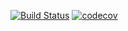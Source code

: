 [![Build Status](https://travis-ci.org/oathsign/joath.svg?branch=master)](https://travis-ci.org/oathsign/joath)
[![codecov](https://codecov.io/github/oathsign/joath/coverage.svg?branch=master)](https://codecov.io/github/oathsign/joath/coverage.svg?branch=master)
